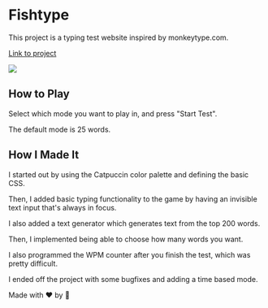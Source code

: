 # Fishtype
This project is a typing test website inspired by monkeytype.com.

[Link to project](https://pufferfishman.github.io/Fishtype/)

![](https://hc-cdn.hel1.your-objectstorage.com/s/v3/5e2ddcbe7fa46184cd90cd158b870fb860f2c2d1_image.png)

## How to Play

Select which mode you want to play in, and press "Start Test".

The default mode is 25 words.

## How I Made It

I started out by using the Catpuccin color palette and defining the basic CSS.

Then, I added basic typing functionality to the game by having an invisible text input that's always in focus.

I also added a text generator which generates text from the top 200 words.

Then, I implemented being able to choose how many words you want.

I also programmed the WPM counter after you finish the test, which was pretty difficult.

I ended off the project with some bugfixes and adding a time based mode.



Made with ❤️ by 🐡
